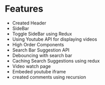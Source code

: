 # Features

- Created Header
- SideBar
- Toggle SideBar using Redux
- Using Youtube API for displaying videos
- High Order Components
- Search Bar Suggestion API
- Debouncing with search bar
- Caching Search Suggestions using redux
- Video watch page
- Embeded youtube iframe
- created comments using recursion
